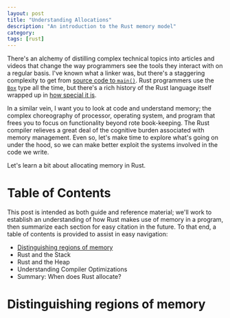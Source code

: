 ```yaml
---
layout: post
title: "Understanding Allocations"
description: "An introduction to the Rust memory model"
category: 
tags: [rust]
---
```


There's an alchemy of distilling complex technical topics into articles and videos
that change the way programmers see the tools they interact with on a regular basis.
I've known what a linker was, but there's a staggering complexity to get from
[source code to `main()`](https://www.youtube.com/watch?v=dOfucXtyEsU). Rust programmers
use the [`Box`](https://doc.rust-lang.org/stable/std/boxed/struct.Box.html) type
all the time, but there's a rich history of the Rust language itself wrapped up in
[how special it is](https://manishearth.github.io/blog/2017/01/10/rust-tidbits-box-is-special/).

In a similar vein, I want you to look at code and understand memory;
the complex choreography of processor, operating system, and program that frees you
to focus on functionality beyond rote book-keeping. The Rust compiler relieves a great deal
of the cognitive burden associated with memory management. Even so, let's make time
to explore what's going on under the hood, so we can make better exploit the systems
involved in the code we write.

Let's learn a bit about allocating memory in Rust.

# Table of Contents

This post is intended as both guide and reference material; we'll work to establish
an understanding of how Rust makes use of memory in a program, then summarize each
section for easy citation in the future. To that end, a table of contents is provided
to assist in easy navigation:

- [Distinguishing regions of memory](#distinguishing-regions-of-memory)
- Rust and the Stack
- Rust and the Heap
- Understanding Compiler Optimizations
- Summary: When does Rust allocate?

# Distinguishing regions of memory